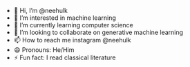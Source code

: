 - 👋 Hi, I’m @neehulk
- 👀 I’m interested in machine learning
- 🌱 I’m currently learning computer science
- 💞️ I’m looking to collaborate on generative machine learning
- 📫 How to reach me instagram @neehulk
- 😄 Pronouns: He/Him
- ⚡ Fun fact: I read classical literature

<!---
neehulk/neehulk is a ✨ special ✨ repository because its `README.md` (this file) appears on your GitHub profile.
You can click the Preview link to take a look at your changes.
--->
